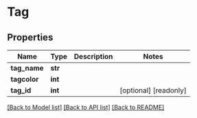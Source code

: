 # Tag

## Properties
Name | Type | Description | Notes
------------ | ------------- | ------------- | -------------
**tag_name** | **str** |  | 
**tagcolor** | **int** |  | 
**tag_id** | **int** |  | [optional] [readonly] 

[[Back to Model list]](../README.md#documentation-for-models) [[Back to API list]](../README.md#documentation-for-api-endpoints) [[Back to README]](../README.md)


